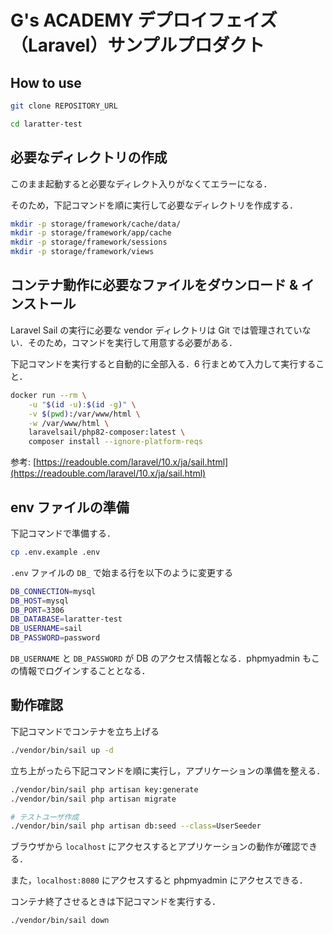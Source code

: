 # G's ACADEMY デプロイフェイズ（Laravel）サンプルプロダクト

## How to use

```bash
git clone REPOSITORY_URL
```

```bash
cd laratter-test
```

## 必要なディレクトリの作成

このまま起動すると必要なディレクト入りがなくてエラーになる．

そのため，下記コマンドを順に実行して必要なディレクトリを作成する．

```bash
mkdir -p storage/framework/cache/data/
mkdir -p storage/framework/app/cache
mkdir -p storage/framework/sessions
mkdir -p storage/framework/views
```

## コンテナ動作に必要なファイルをダウンロード & インストール

Laravel Sail の実行に必要な vendor ディレクトリは Git では管理されていない．そのため，コマンドを実行して用意する必要がある．

下記コマンドを実行すると自動的に全部入る．6 行まとめて入力して実行すること．

```bash
docker run --rm \
    -u "$(id -u):$(id -g)" \
    -v $(pwd):/var/www/html \
    -w /var/www/html \
    laravelsail/php82-composer:latest \
    composer install --ignore-platform-reqs

```

参考: [https://readouble.com/laravel/10.x/ja/sail.html](https://readouble.com/laravel/10.x/ja/sail.html)

## env ファイルの準備

下記コマンドで準備する．

```bash
cp .env.example .env
```

`.env` ファイルの `DB_` で始まる行を以下のように変更する

```bash
DB_CONNECTION=mysql
DB_HOST=mysql
DB_PORT=3306
DB_DATABASE=laratter-test
DB_USERNAME=sail
DB_PASSWORD=password
```

`DB_USERNAME` と `DB_PASSWORD` が DB のアクセス情報となる．phpmyadmin もこの情報でログインすることとなる．

## 動作確認

下記コマンドでコンテナを立ち上げる

```bash
./vendor/bin/sail up -d
```

立ち上がったら下記コマンドを順に実行し，アプリケーションの準備を整える．

```bash
./vendor/bin/sail php artisan key:generate
./vendor/bin/sail php artisan migrate

# テストユーザ作成
./vendor/bin/sail php artisan db:seed --class=UserSeeder

```

ブラウザから `localhost` にアクセスするとアプリケーションの動作が確認できる．

また，`localhost:8080` にアクセスすると phpmyadmin にアクセスできる．

コンテナ終了させるときは下記コマンドを実行する．

```bash
./vendor/bin/sail down
```
